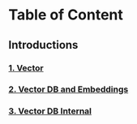 # Table of Content

## Introductions

### [1. Vector](./notes/intro/1-vector.md)

### [2. Vector DB and Embeddings](./notes/intro/2-vector-db-embeddings.md)

### [3. Vector DB Internal](./notes/intro/3-vector-db-structure.md)
